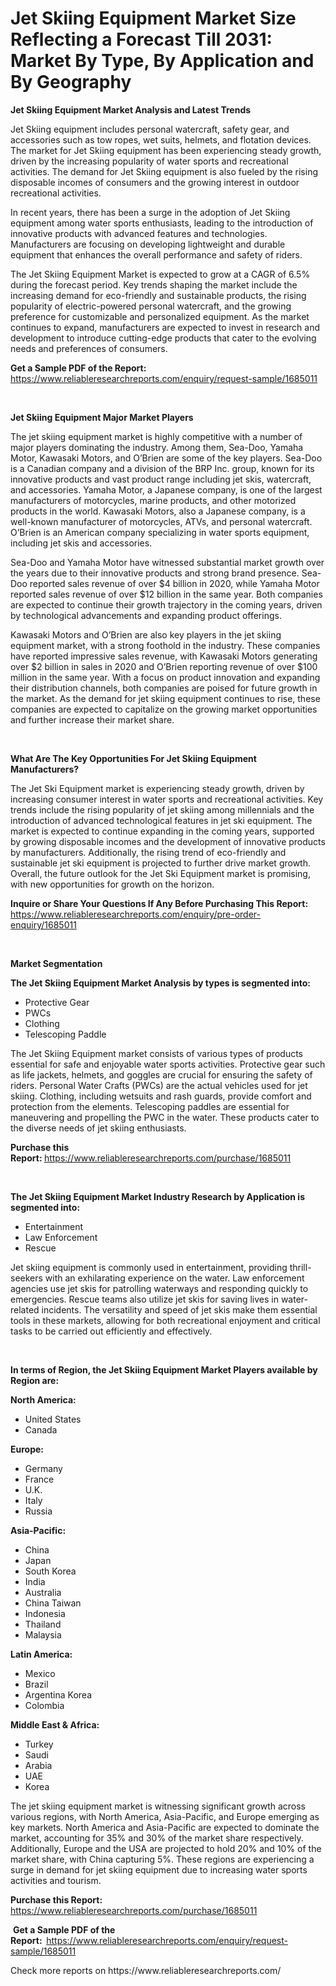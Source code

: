 <p><h1>Jet Skiing Equipment Market Size Reflecting a Forecast Till 2031: Market By Type, By Application and By Geography</h1></p><p><strong>Jet Skiing Equipment Market Analysis and Latest Trends</strong></p>
<p><p>Jet Skiing equipment includes personal watercraft, safety gear, and accessories such as tow ropes, wet suits, helmets, and flotation devices. The market for Jet Skiing equipment has been experiencing steady growth, driven by the increasing popularity of water sports and recreational activities. The demand for Jet Skiing equipment is also fueled by the rising disposable incomes of consumers and the growing interest in outdoor recreational activities.</p><p>In recent years, there has been a surge in the adoption of Jet Skiing equipment among water sports enthusiasts, leading to the introduction of innovative products with advanced features and technologies. Manufacturers are focusing on developing lightweight and durable equipment that enhances the overall performance and safety of riders.</p><p>The Jet Skiing Equipment Market is expected to grow at a CAGR of 6.5% during the forecast period. Key trends shaping the market include the increasing demand for eco-friendly and sustainable products, the rising popularity of electric-powered personal watercraft, and the growing preference for customizable and personalized equipment. As the market continues to expand, manufacturers are expected to invest in research and development to introduce cutting-edge products that cater to the evolving needs and preferences of consumers.</p></p>
<p><strong>Get a Sample PDF of the Report:&nbsp;</strong> <a href="https://www.reliableresearchreports.com/enquiry/request-sample/1685011">https://www.reliableresearchreports.com/enquiry/request-sample/1685011</a></p>
<p>&nbsp;</p>
<p><strong>Jet Skiing Equipment Major Market Players</strong></p>
<p><p>The jet skiing equipment market is highly competitive with a number of major players dominating the industry. Among them, Sea-Doo, Yamaha Motor, Kawasaki Motors, and O’Brien are some of the key players. Sea-Doo is a Canadian company and a division of the BRP Inc. group, known for its innovative products and vast product range including jet skis, watercraft, and accessories. Yamaha Motor, a Japanese company, is one of the largest manufacturers of motorcycles, marine products, and other motorized products in the world. Kawasaki Motors, also a Japanese company, is a well-known manufacturer of motorcycles, ATVs, and personal watercraft. O’Brien is an American company specializing in water sports equipment, including jet skis and accessories.</p><p>Sea-Doo and Yamaha Motor have witnessed substantial market growth over the years due to their innovative products and strong brand presence. Sea-Doo reported sales revenue of over $4 billion in 2020, while Yamaha Motor reported sales revenue of over $12 billion in the same year. Both companies are expected to continue their growth trajectory in the coming years, driven by technological advancements and expanding product offerings.</p><p>Kawasaki Motors and O’Brien are also key players in the jet skiing equipment market, with a strong foothold in the industry. These companies have reported impressive sales revenue, with Kawasaki Motors generating over $2 billion in sales in 2020 and O’Brien reporting revenue of over $100 million in the same year. With a focus on product innovation and expanding their distribution channels, both companies are poised for future growth in the market. As the demand for jet skiing equipment continues to rise, these companies are expected to capitalize on the growing market opportunities and further increase their market share.</p></p>
<p>&nbsp;</p>
<p><strong>What Are The Key Opportunities For Jet Skiing Equipment Manufacturers?</strong></p>
<p><p>The Jet Ski Equipment market is experiencing steady growth, driven by increasing consumer interest in water sports and recreational activities. Key trends include the rising popularity of jet skiing among millennials and the introduction of advanced technological features in jet ski equipment. The market is expected to continue expanding in the coming years, supported by growing disposable incomes and the development of innovative products by manufacturers. Additionally, the rising trend of eco-friendly and sustainable jet ski equipment is projected to further drive market growth. Overall, the future outlook for the Jet Ski Equipment market is promising, with new opportunities for growth on the horizon.</p></p>
<p><strong>Inquire or Share Your Questions If Any Before Purchasing This Report:</strong> <a href="https://www.reliableresearchreports.com/enquiry/pre-order-enquiry/1685011">https://www.reliableresearchreports.com/enquiry/pre-order-enquiry/1685011</a></p>
<p>&nbsp;</p>
<p><strong>Market Segmentation</strong></p>
<p><strong>The Jet Skiing Equipment Market Analysis by types is segmented into:</strong></p>
<p><ul><li>Protective Gear</li><li>PWCs</li><li>Clothing</li><li>Telescoping Paddle</li></ul></p>
<p><p>The Jet Skiing Equipment market consists of various types of products essential for safe and enjoyable water sports activities. Protective gear such as life jackets, helmets, and goggles are crucial for ensuring the safety of riders. Personal Water Crafts (PWCs) are the actual vehicles used for jet skiing. Clothing, including wetsuits and rash guards, provide comfort and protection from the elements. Telescoping paddles are essential for maneuvering and propelling the PWC in the water. These products cater to the diverse needs of jet skiing enthusiasts.</p></p>
<p><strong>Purchase this Report:&nbsp;</strong><a href="https://www.reliableresearchreports.com/purchase/1685011">https://www.reliableresearchreports.com/purchase/1685011</a></p>
<p>&nbsp;</p>
<p><strong>The Jet Skiing Equipment Market Industry Research by Application is segmented into:</strong></p>
<p><ul><li>Entertainment</li><li>Law Enforcement</li><li>Rescue</li></ul></p>
<p><p>Jet skiing equipment is commonly used in entertainment, providing thrill-seekers with an exhilarating experience on the water. Law enforcement agencies use jet skis for patrolling waterways and responding quickly to emergencies. Rescue teams also utilize jet skis for saving lives in water-related incidents. The versatility and speed of jet skis make them essential tools in these markets, allowing for both recreational enjoyment and critical tasks to be carried out efficiently and effectively.</p></p>
<p>&nbsp;</p>
<p><strong>In terms of Region, the Jet Skiing Equipment Market Players available by Region are:</strong></p>
<p>
    <p> <strong> North America: </strong>
        <ul>
            <li>United States</li>
            <li>Canada</li>
        </ul>
        </p> 
    <p> <strong> Europe: </strong>
        <ul>
            <li>Germany</li>
            <li>France</li>
            <li>U.K.</li>
            <li>Italy</li>
            <li>Russia</li>
        </ul>
        </p> 
    <p> <strong> Asia-Pacific: </strong>
        <ul>
            <li>China</li>
            <li>Japan</li>
            <li>South Korea</li>
            <li>India</li>
            <li>Australia</li>
            <li>China Taiwan</li>
            <li>Indonesia</li>
            <li>Thailand</li>
            <li>Malaysia</li>
        </ul>
        </p> 
    <p> <strong> Latin America: </strong>
        <ul>
            <li>Mexico</li>
            <li>Brazil</li>
            <li>Argentina Korea</li>
            <li>Colombia</li>
        </ul>
        </p> 
    <p> <strong> Middle East & Africa: </strong>
        <ul>
            <li>Turkey</li>
            <li>Saudi</li>
            <li>Arabia</li>
            <li>UAE</li>
            <li>Korea</li>
        </ul>
    </p>
    </p>
<p><p>The jet skiing equipment market is witnessing significant growth across various regions, with North America, Asia-Pacific, and Europe emerging as key markets. North America and Asia-Pacific are expected to dominate the market, accounting for 35% and 30% of the market share respectively. Additionally, Europe and the USA are projected to hold 20% and 10% of the market share, with China capturing 5%. These regions are experiencing a surge in demand for jet skiing equipment due to increasing water sports activities and tourism.</p></p>
<p><strong>Purchase this Report: </strong><a href="https://www.reliableresearchreports.com/purchase/1685011">https://www.reliableresearchreports.com/purchase/1685011</a></p>
<p>&nbsp;<strong>Get a Sample PDF of the Report:&nbsp;&nbsp;</strong><a href="https://www.reliableresearchreports.com/enquiry/request-sample/1685011">https://www.reliableresearchreports.com/enquiry/request-sample/1685011</a></p>
<p><strong></strong></p>
<p>Check more reports on https://www.reliableresearchreports.com/</p>
